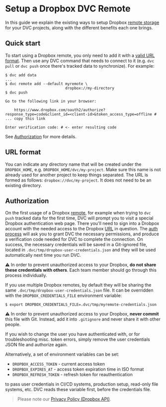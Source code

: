 # Setup a Dropbox DVC Remote

In this guide we explain the existing ways to setup Dropbox
[remote storage](/doc/command-reference/remote) for your <abbr>DVC
projects</abbr>, along with the different benefits each one brings.

## Quick start

To start using a Dropbox remote, you only need to add it with a
[valid URL format](#url-format). Then use any DVC command that needs to connect
to it (e.g. `dvc pull` or `dvc push` once there's tracked data to synchronize).
For example:

```dvc
$ dvc add data
...
$ dvc remote add --default myremote \
                           dropbox://my-directory
$ dvc push

Go to the following link in your browser:

    https://www.dropbox.com/oauth2/authorize?response_type=code&client_id=<client-id>&token_access_type=offline # ... copy this link

Enter verification code: # <- enter resulting code
```

See [Authorization](#authorization) for more details.

## URL format

You can indicate any directory name that will be created under the
`DROPBOX_HOME`, e.g.
`DROPBOX_HOME/dvc/my-project`. Make sure this name is not already
used for another project to keep things separated. The URL is formed as follows:
`dropbox://dvc/my-project`. It does not need to be an existing directory.

## Authorization

On the first usage of a Dropbox [remote](/doc/command-reference/remote), for
example when trying to `dvc push` tracked data for the first time, DVC will
prompt you to visit a special Dropbox authentication web page. There you'll need
to sign into a Drobpox account with the needed access to the Dropbox
[URL](#url-format) in question. The
[auth process](https://www.dropbox.com/lp/developers/reference/oauth-guide) will
ask you to grant DVC the necessary permissions, and produce a verification code
needed for DVC to complete the connection. On success, the necessary credentials
will be saved in a Git-ignored file, located in
`.dvc/tmp/dropbox-user-credentials.json` and they will be used automatically
next time you run DVC.

⚠️ In order to prevent unauthorized access to your Dropbox, **do not share these
credentials with others**. Each team member should go through this process
individually.

If you use multiple Dropbox remotes, by default they will be sharing the same
`.dvc/tmp/dropbox-user-credentials.json` file. It can be overridden with the
`DROPBOX_CREDENTIALS_FILE` environment variable:

```dvc
$ export DROPBOX_CREDENTIALS_FILE=.dvc/tmp/myremote-credentials.json
```

⚠️ In order to prevent unauthorized access to your Dropbox, **never commit**
this file with Git. Instead, add it into `.gitignore` and never share it with
other people.

If you wish to change the user you have authenticated with, or for
troubleshooting misc. token errors, simply remove the user credentials JSON file
and authorize again.

Alternatively, a set of environment variables can be set:

- `DROPBOX_ACCESS_TOKEN` - current access token
- `DROPBOX_EXPIRES_AT` - access token expiration time in ISO format
- `DROPBOX_REFRESH_TOKEN` - refresh token for reauthentication

to pass user credentials in CI/CD systems, production setup, read-only file
systems, etc. DVC reads these variable first, before the credentials file.

> Please note our
> [Privacy Policy (Dropbox API)](/doc/user-guide/dropbox-privacy).
